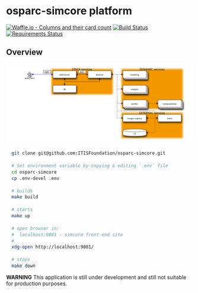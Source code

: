 # osparc-simcore platform

[![Waffle.io - Columns and their card count](https://badge.waffle.io/ITISFoundation/osparc-simcore.svg?columns=Backlog,In%20Progress,Review,Done)](https://waffle.io/ITISFoundation/osparc-simcore)
[![Build Status](https://travis-ci.org/ITISFoundation/osparc-simcore.svg?branch=master)](https://travis-ci.org/ITISFoundation/osparc-simcore)
[![Requirements Status](https://requires.io/github/ITISFoundation/osparc-simcore/requirements.svg?branch=master)](https://requires.io/github/ITISFoundation/osparc-simcore/requirements/?branch=master)


## Overview

![service-web](docs/img/service-interaction.svg)


```bash
  git clone git@github.com:ITISFoundation/osparc-simcore.git

  # Set environment variable by copying & editing `.env` file
  cd osparc-simcore
  cp .env-devel .env

  # builds
  make build

  # starts
  make up

  # open browser in:
  #  localhost:9081 - simcore front-end site
  #
  xdg-open http://localhost:9081/

  # stops
  make down
```



**WARNING** This application is still under development and still not suitable for production purposes.
